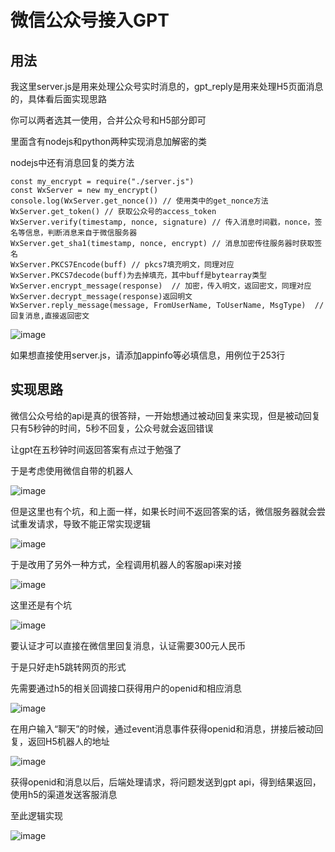 # 微信公众号接入GPT
## 用法

我这里server.js是用来处理公众号实时消息的，gpt_reply是用来处理H5页面消息的，具体看后面实现思路

你可以两者选其一使用，合并公众号和H5部分即可

里面含有nodejs和python两种实现消息加解密的类

nodejs中还有消息回复的类方法

```
const my_encrypt = require("./server.js")
const WxServer = new my_encrypt()
console.log(WxServer.get_nonce()) // 使用类中的get_nonce方法
WxServer.get_token() // 获取公众号的access_token
WxServer.verify(timestamp, nonce, signature) // 传入消息时间戳，nonce，签名等信息，判断消息来自于微信服务器
WxServer.get_sha1(timestamp, nonce, encrypt) // 消息加密传往服务器时获取签名
WxServer.PKCS7Encode(buff) // pkcs7填充明文，同理对应WxServer.PKCS7decode(buff)为去掉填充，其中buff是bytearray类型
WxServer.encrypt_message(response)  // 加密，传入明文，返回密文，同理对应WxServer.decrypt_message(response)返回明文
WxServer.reply_message(message, FromUserName, ToUserName, MsgType)  // 回复消息,直接返回密文
```

![image](https://user-images.githubusercontent.com/77989499/233984982-1a80b45c-da06-4918-be8b-95073d1bd5c3.png)

如果想直接使用server.js，请添加appinfo等必填信息，用例位于253行


## 实现思路

微信公众号给的api是真的很答辩，一开始想通过被动回复来实现，但是被动回复只有5秒钟的时间，5秒不回复，公众号就会返回错误


让gpt在五秒钟时间返回答案有点过于勉强了

于是考虑使用微信自带的机器人

![image](https://user-images.githubusercontent.com/77989499/233979944-acf82a6b-dc53-40b7-9b69-de522c150df9.png)

但是这里也有个坑，和上面一样，如果长时间不返回答案的话，微信服务器就会尝试重发请求，导致不能正常实现逻辑

![image](https://user-images.githubusercontent.com/77989499/233980254-9a36ea3d-a105-43e0-9200-007db0a2283d.png)

于是改用了另外一种方式，全程调用机器人的客服api来对接

![image](https://user-images.githubusercontent.com/77989499/233980607-0ec2d626-7798-4354-952c-0aa240eaf419.png)

这里还是有个坑

![image](https://user-images.githubusercontent.com/77989499/233980674-171cb9ae-aaf9-47d0-a777-b0b30aac9dc5.png)

要认证才可以直接在微信里回复消息，认证需要300元人民币

于是只好走h5跳转网页的形式

先需要通过h5的相关回调接口获得用户的openid和相应消息

![image](https://user-images.githubusercontent.com/77989499/233980989-ff8e472d-9f76-4e96-869a-299bdf00bee2.png)

在用户输入“聊天”的时候，通过event消息事件获得openid和消息，拼接后被动回复，返回H5机器人的地址

![image](https://user-images.githubusercontent.com/77989499/233978878-f424b192-5ab5-4d0e-9de1-a39bbde99709.png)

获得openid和消息以后，后端处理请求，将问题发送到gpt api，得到结果返回，使用h5的渠道发送客服消息

至此逻辑实现

![image](https://user-images.githubusercontent.com/77989499/233981678-33309424-6931-4973-83c0-a61194e81bbf.png)


